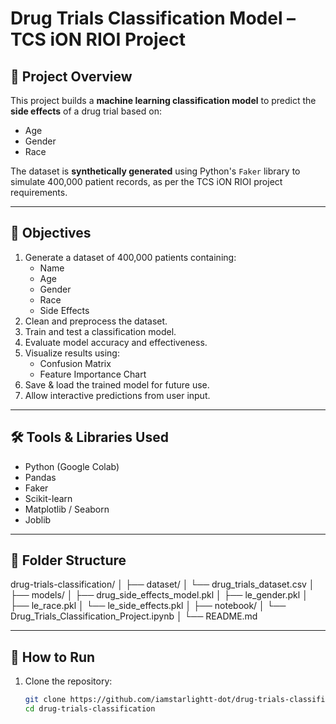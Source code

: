 # Drug Trials Classification Model – TCS iON RIOI Project

## 📌 Project Overview
This project builds a **machine learning classification model** to predict the **side effects** of a drug trial based on:
- Age
- Gender
- Race

The dataset is **synthetically generated** using Python's `Faker` library to simulate 400,000 patient records, as per the TCS iON RIOI project requirements.

---

## 🎯 Objectives
1. Generate a dataset of 400,000 patients containing:
   - Name
   - Age
   - Gender
   - Race
   - Side Effects
2. Clean and preprocess the dataset.
3. Train and test a classification model.
4. Evaluate model accuracy and effectiveness.
5. Visualize results using:
   - Confusion Matrix
   - Feature Importance Chart
6. Save & load the trained model for future use.
7. Allow interactive predictions from user input.

---

## 🛠️ Tools & Libraries Used
- Python (Google Colab)
- Pandas
- Faker
- Scikit-learn
- Matplotlib / Seaborn
- Joblib

---

## 📂 Folder Structure
drug-trials-classification/
│
├── dataset/
│ └── drug_trials_dataset.csv
│
├── models/
│ ├── drug_side_effects_model.pkl
│ ├── le_gender.pkl
│ ├── le_race.pkl
│ └── le_side_effects.pkl
│
├── notebook/
│ └── Drug_Trials_Classification_Project.ipynb
│
└── README.md

---

## 🚀 How to Run
1. Clone the repository:
   ```bash
   git clone https://github.com/iamstarlightt-dot/drug-trials-classification.git
   cd drug-trials-classification
